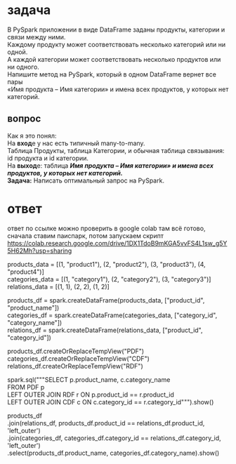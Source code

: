 # задача
В PySpark приложении в виде DataFrame заданы продукты, категории и связи между ними.  
Каждому продукту может соответствовать несколько категорий или ни одной.   
А каждой категории может соответствовать несколько продуктов или ни одного.  
Напишите метод на PySpark, который в одном DataFrame вернет все пары    
«Имя продукта – Имя категории» и имена всех продуктов, у которых нет категорий. 

## вопрос
Как я это понял:      
На **вход**е у нас есть типичный many-to-many.    
Таблица Продукты, таблица  Категории, и обычная таблица связывания:   
id продукта и id категории.   
На **выход**е:
таблица ***Имя продукта – Имя категории» и имена всех продуктов, у которых нет категорий.***    
**Задача:**
Написать оптимальный запрос на PySpark.

# ответ
ответ по ссылке можно проверить в google colab 
там всё готово, сначала ставим паиспарк, потом запускаем скрипт    
https://colab.research.google.com/drive/1DX1TdoB9mKGA5vvFS4L1sw_g5Y5H62Mh?usp=sharing       

products_data = [(1, "product1"), (2, "product2"), (3, "product3"), (4, "product4")]     
categories_data = [(1, "category1"), (2, "category2"), (3, "category3")]     
relations_data = [(1, 1), (2, 2), (1, 2)]     

products_df = spark.createDataFrame(products_data, ["product_id", "product_name"])     
categories_df = spark.createDataFrame(categories_data, ["category_id", "category_name"])     
relations_df = spark.createDataFrame(relations_data, ["product_id", "category_id"])    

products_df.createOrReplaceTempView("PDF")    
categories_df.createOrReplaceTempView("CDF")    
relations_df.createOrReplaceTempView("RDF")    

spark.sql("""SELECT p.product_name, c.category_name       
              FROM PDF p       
                LEFT OUTER JOIN RDF r ON p.product_id == r.product_id      
                  LEFT OUTER JOIN CDF c ON c.category_id == r.category_id""").show()

products_df \
    .join(relations_df, products_df.product_id == relations_df.product_id, 'left_outer') \
    .join(categories_df, categories_df.category_id == relations_df.category_id, 'left_outer') \
    .select(products_df.product_name, categories_df.category_name).show()


